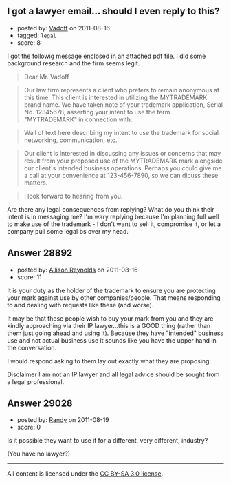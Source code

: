 ## I got a lawyer email... should I even reply to this?

- posted by: [Vadoff](https://stackexchange.com/users/-1/12724-vadoff) on 2011-08-16
- tagged: `legal`
- score: 8

I got the followig message enclosed in an attached pdf file. I did some background research and the firm seems legit.

>Dear Mr. Vadoff

> Our law firm represents a client who prefers to remain anonymous at this time. This client is interested in utilizing the MYTRADEMARK brand name. We have taken note of your trademark application, Serial No. 12345678, asserting your intent to use the term "MYTRADEMARK" in connection with:

> Wall of text here describing my intent to use the trademark for social networking, communication, etc.
 
> Our client is interested in discussing any issues or concerns that may result from your proposed use of the MYTRADEMARK mark alongside our client's intended business operations. Perhaps you could give me a call at your convenience at 123-456-7890, so we can dicuss these matters.

> I look forward to hearing from you.


Are there any legal consequences from replying? What do you think their intent is in messaging me? I'm wary replying because I'm planning full well to make use of the trademark - I don't want to sell it, compromise it, or let a company pull some legal bs over my head.


## Answer 28892

- posted by: [Allison Reynolds](https://stackexchange.com/users/-1/12157-allison-reynolds) on 2011-08-16
- score: 11

It is your duty as the holder of the trademark to ensure you are protecting your mark against use by other companies/people. That means responding to and dealing with requests like these (and worse).

It may be that these people wish to buy your mark from you and they are kindly approaching via their IP lawyer...this is a GOOD thing (rather than them just going ahead and using it). Because they have "intended" business use and not actual business use it sounds like you have the upper hand in the conversation. 

I would respond asking to them lay out exactly what they are proposing.

Disclaimer I am not an IP lawyer and all legal advice should be sought from a legal professional.


## Answer 29028

- posted by: [Randy](https://stackexchange.com/users/-1/8065-randy) on 2011-08-19
- score: 0

Is it possible they want to use it for a different, very different, industry?  

(You have no lawyer?)




---

All content is licensed under the [CC BY-SA 3.0 license](https://creativecommons.org/licenses/by-sa/3.0/).
